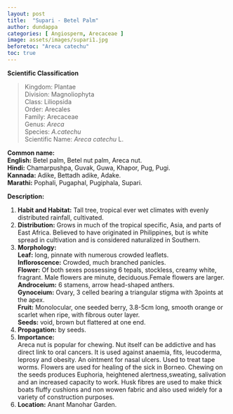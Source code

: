 ```yaml
---
layout: post
title:  "Supari - Betel Palm"
author: dundappa
categories: [ Angiosperm, Arecaceae ]
image: assets/images/supari1.jpg
beforetoc: "Areca catechu"
toc: true
---
```


**Scientific Classification**  
>Kingdom:			Plantae  
>Division:			Magnoliophyta  
>Class:				Liliopsida  
>Order:				Arecales  
>Family:			Arecaceae  
>Genus:				*Areca*  
>Species:			*A.catechu*  
>Scientific Name:	*Areca catechu* L.  

**Common name:**  
**English:**	Betel palm, Betel nut palm, Areca nut.  
**Hindi:**		Chamarpushpa, Guvak, Guwa, Khapor, Pug, Pugi.  
**Kannada:**	Adike, Bettadh adike, Adake.  
**Marathi:**	Pophali, Pugaphal, Pugiphala, Supari.  

**Description:**  
1. **Habit and Habitat:** Tall tree, tropical ever wet climates with evenly distributed rainfall, cultivated.  
2. **Distribution:**  Grows in much of the tropical specific, Asia, and parts of East Africa. Believed to have originated in Philippines, but is white spread in cultivation and is considered naturalized in Southern.  
3. **Morphology:**  
**Leaf:** long, pinnate with numerous crowded leaflets.  
**Infloroscence:** Crowded, much branched panicles.  
**Flower:** Of both sexes possessing 6 tepals, stockless, creamy white, fragrant. Male flowers are minute, deciduous.Female flowers are larger.  
**Androceium:** 6 stamens, arrow head-shaped anthers.  
**Gynoceium:** Ovary, 3 celled bearing a triangular stigma with 3points at the apex.  
**Fruit:** Monolocular, one seeded berry, 3.8-5cm long, smooth orange or scarlet when ripe, with fibrous outer layer.  
**Seeds:** void, brown but flattered at one end.  
4. **Propagation:** by seeds.  
5. **Importance:**  
Areca nut is popular for chewing. Nut itself can be addictive and has direct link to oral cancers. It is used against anaemia, fits, leucoderma, leprosy and obesity. An ointment for nasal ulcers. Used to treat tape worms. Flowers are used for healing of the sick in Borneo. Chewing on the seeds produces Euphoria, heightened alertness,sweating, salivation and an increased capacity to work. Husk fibres are used to make thick boats fluffy cushions and non wowen fabric and also used widely for a variety of construction purposes.  
6. **Location:** Anant Manohar Garden.  
